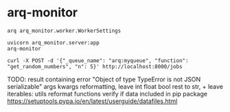 # arq-monitor

```
arq arq_monitor.worker.WorkerSettings

uvicorn arq_monitor.server:app
arq-monitor
```

```
curl -X POST -d '{"_queue_name": "arq:myqueue", "function": "get_random_numbers", "n": 5}' http://localhost:8000/jobs
```

TODO:
    result containing error "Object of type TypeError is not JSON serializable"
    args kwargs reformatting, leave int float bool rest to str, + leave iterables: utils reformat functions
    verify if data included in pip package
    https://setuptools.pypa.io/en/latest/userguide/datafiles.html
